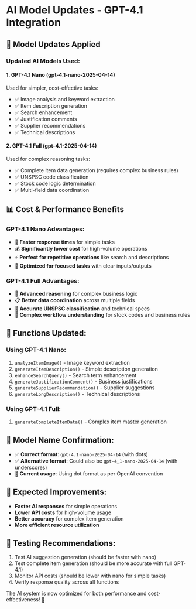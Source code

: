 # AI Model Updates - GPT-4.1 Integration

## 🤖 **Model Updates Applied**

### **Updated AI Models Used:**

#### 1. **GPT-4.1 Nano (gpt-4.1-nano-2025-04-14)**
Used for simpler, cost-effective tasks:
- ✅ Image analysis and keyword extraction
- ✅ Item description generation
- ✅ Search enhancement
- ✅ Justification comments
- ✅ Supplier recommendations
- ✅ Technical descriptions

#### 2. **GPT-4.1 Full (gpt-4.1-2025-04-14)**
Used for complex reasoning tasks:
- ✅ Complete item data generation (requires complex business rules)
- ✅ UNSPSC code classification
- ✅ Stock code logic determination
- ✅ Multi-field data coordination

## 📊 **Cost & Performance Benefits**

### **GPT-4.1 Nano Advantages:**
- 🚀 **Faster response times** for simple tasks
- 💰 **Significantly lower cost** for high-volume operations
- ⚡ **Perfect for repetitive operations** like search and descriptions
- 🎯 **Optimized for focused tasks** with clear inputs/outputs

### **GPT-4.1 Full Advantages:**
- 🧠 **Advanced reasoning** for complex business logic
- 📋 **Better data coordination** across multiple fields
- 🎯 **Accurate UNSPSC classification** and technical specs
- 🔄 **Complex workflow understanding** for stock codes and business rules

## 🔧 **Functions Updated:**

### **Using GPT-4.1 Nano:**
1. `analyzeItemImage()` - Image keyword extraction
2. `generateItemDescription()` - Simple description generation  
3. `enhanceSearchQuery()` - Search term enhancement
4. `generateJustificationComment()` - Business justifications
5. `generateSupplierRecommendation()` - Supplier suggestions
6. `generateLongDescription()` - Technical descriptions

### **Using GPT-4.1 Full:**
1. `generateCompleteItemData()` - Complex item master generation

## 🎯 **Model Name Confirmation:**
- ✅ **Correct format**: `gpt-4.1-nano-2025-04-14` (with dots)
- ✅ **Alternative format**: Could also be `gpt-4_1-nano-2025-04-14` (with underscores)
- 📝 **Current usage**: Using dot format as per OpenAI convention

## 🚀 **Expected Improvements:**
- **Faster AI responses** for simple operations
- **Lower API costs** for high-volume usage
- **Better accuracy** for complex item generation
- **More efficient resource utilization**

## 📝 **Testing Recommendations:**
1. Test AI suggestion generation (should be faster with nano)
2. Test complete item generation (should be more accurate with full GPT-4.1)
3. Monitor API costs (should be lower with nano for simple tasks)
4. Verify response quality across all functions

The AI system is now optimized for both performance and cost-effectiveness! 🎉

